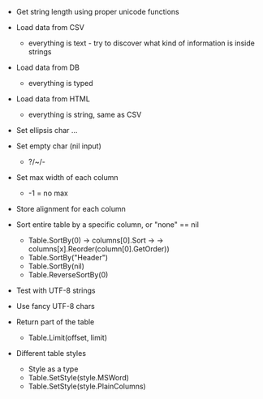 * Get string length using proper unicode functions

* Load data from CSV
	* everything is text - try to discover what kind of information is inside strings

* Load data from DB
	* everything is typed

* Load data from HTML
	* everything is string, same as CSV

* Set ellipsis char …

* Set empty char (nil input)
	* ?/~/- 

* Set max width of each column
	* -1 = no max

* Store alignment for each column

* Sort entire table by a specific column, or "none" == nil
	* Table.SortBy(0) -> columns[0].Sort -> -> columns[x].Reorder(column[0].GetOrder))
	* Table.SortBy("Header")
	* Table.SortBy(nil) 
	* Table.ReverseSortBy(0)

* Test with UTF-8 strings

* Use fancy UTF-8 chars

* Return part of the table
	* Table.Limit(offset, limit)

* Different table styles
	* Style as a type
	* Table.SetStyle(style.MSWord)
	* Table.SetStyle(style.PlainColumns)